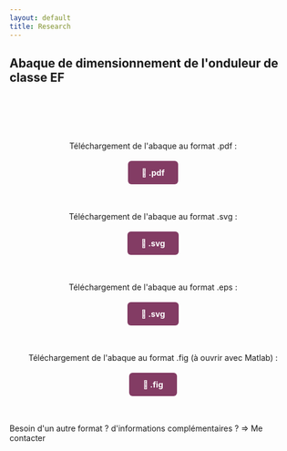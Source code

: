 ```yaml
---
layout: default
title: Research
---
```


## Abaque de dimensionnement de l'onduleur de classe EF

<br><br>
<br><br>

<div style="text-align: center">
   <p>Téléchargement de l'abaque au format .pdf :</p>
</div>


<div style="text-align: center; margin-bottom: 60px; margin-top: 30px;">
  <a href="/assets/pdf/chart_EF.pdf" download
     style="background-color: #833c64; color: white; padding: 12px 24px; border-radius: 6px; text-decoration: none; font-weight: bold;">
    📄 .pdf
  </a>
</div>

<div style="text-align: center">
   <p>Téléchargement de l'abaque au format .svg :</p>
</div>


<div style="text-align: center; margin-bottom: 60px; margin-top: 30px;">
  <a href="/assets/img/chart_EF.svg" download
     style="background-color: #833c64; color: white; padding: 12px 24px; border-radius: 6px; text-decoration: none; font-weight: bold;">
    📄 .svg
  </a>
</div>


<div style="text-align: center">
   <p>Téléchargement de l'abaque au format .eps :</p>
</div>


<div style="text-align: center; margin-bottom: 60px; margin-top: 30px;">
  <a href="/assets/img/chart_EF.eps" download
     style="background-color: #833c64; color: white; padding: 12px 24px; border-radius: 6px; text-decoration: none; font-weight: bold;">
    📄 .svg
  </a>
</div>



   <div style="text-align: center">
      <p>Téléchargement de l'abaque au format .fig (à ouvrir avec Matlab) :</p>
   </div>
<div style="text-align: center; margin-bottom: 60px; margin-top: 30px;">
  <a href="/assets/other/chart_EF.fig" download
     style="background-color: #833c64; color: white; padding: 12px 24px; border-radius: 6px; text-decoration: none; font-weight: bold;">
    📄 .fig
  </a>
</div>

<p>Besoin d'un autre format ? d'informations complémentaires ? => Me contacter</p>
